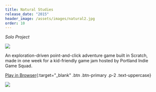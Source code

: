 ```yaml
---
title: Natural Studies
release_date: "2015"
header_image: /assets/images/natural2.jpg
order: 10
---
```

_Solo Project_

![](/assets/images/natural1.jpg)

An exploration-driven point-and-click adventure game built in Scratch, made in one week for a kid-friendly game jam hosted by Portland Indie Game Squad.

[Play in Browser](https://scratch.mit.edu/projects/70561576/){:target="_blank" .btn .btn-primary .p-2 .text-uppercase}

![](/assets/images/natural3.jpg)
